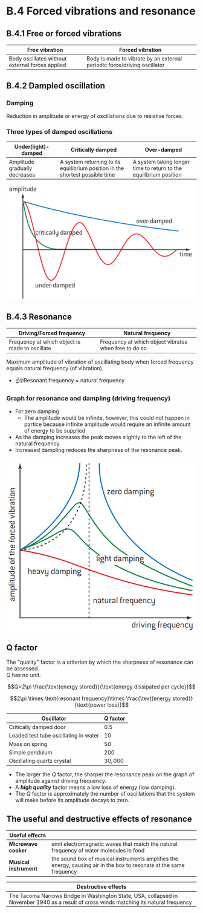 # B.4 Forced vibrations and resonance
## B.4.1 Free or forced vibrations  
|Free vibration|Forced vibration|
|---|---|
|Body oscillates without external forces applied|Body is made to vibrate by an external periodic force/driving oscillator|  

## B.4.2 Dampled oscillation
### Damping  
Reduction in amplitude or energy of oscillations due to resistive forces.  

### Three types of damped oscillations  
|Under(light)-damped|Critically damped|Over-damped|
|---|---|---|
|Amplitude gradually decreases|A system returning to its equilibrium position in the shortest possible time|A system taking longer time to return to the equilibrium position|  

![three damping](/IBDP_Physics_HL/Topic%20B%20Engineering/image/threeDamping.png)

## B.4.3 Resonance
|Driving/Forced frequency|Natural frequency|
|---|---|
|Frequency at which object is made to oscillate|Frequency at which object vibrates when free to do so |

Maximum amplitude of vibration of oscillating body when forced frequency equals natural frequency (of vibration).  

* ☝️🤓Resonant frequency = natural frequency 

### Graph for resonance and dampling (driving frequency)  
* For zero damping
  * The amplitude would be infinite, however, this could not happen in partice because infinite amplitude would require an infinite amount of energy to be supplied
* As the damping increases the peak moves slightly to the left of the natural frequency.  
* Increased dampling reduces the sharpness of the resonance peak.  

![resonance and dampling](/IBDP_Physics_HL/Topic%20B%20Engineering/image/ResonanceAndDamping.png)

## Q factor
The "quality" factor is a criterion by which the sharpness of resonance can be assessed.  
$Q$ has no unit.  

$$Q=2\pi \frac{\text{energy stored}}{\text{energy dissipated per cycle}}$$  

$$2\pi \times \text{resonant frequency}\times \frac{\text{energy stored}}{\text{power loss}}$$  

|Oscillator|Q factor|
|---|---|
|Critically damped door|$0.5$|
|Loaded test tube oscillating in water|$10$|
|Mass on spring|$50$|
|Simple pendulum|$200$|
|Oscillating quartz crystal|$30,000$|

* The larger the $Q$ factor, the sharper the resonance peak on the graph of amplitude against driving frequency.  
* A ***high quality*** factor means a low loss of energy (low damping).  
* The $Q$ factor is approximately the number of oscillations that the system will make before its amplitude decays to zero.  

## The useful and destructive effects of resonance  
|Useful effects||
|---|---|
|**Microwave cooker**|emit electromagnetic waves that match the natural frequency of water molecules in food|
|**Musical instrument**|the sound box of musical instruments amplifies the energy, causing air in the box to resonate at the same frequency |

|Destructive effects|
|---|
|The Tacoma Narrows Bridge in Washington State, USA, collapsed in November 1940 as a result of cross winds matching its natural frequency|
